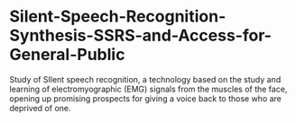 # Silent-Speech-Recognition-Synthesis-SSRS-and-Access-for-General-Public
Study of SIlent speech recognition, a technology  based on the study and learning of electromyographic (EMG) signals from the muscles of the face, opening up promising prospects for giving a voice back to those who are deprived of one.
